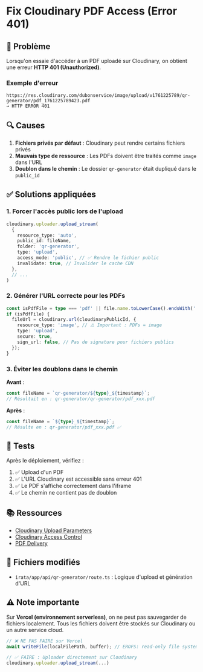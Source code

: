 # Fix Cloudinary PDF Access (Error 401)

## 🐛 Problème

Lorsqu'on essaie d'accéder à un PDF uploadé sur Cloudinary, on obtient une erreur **HTTP 401 (Unauthorized)**.

### Exemple d'erreur
```
https://res.cloudinary.com/dubonservice/image/upload/v1761225789/qr-generator/pdf_1761225789423.pdf
→ HTTP ERROR 401
```

## 🔍 Causes

1. **Fichiers privés par défaut** : Cloudinary peut rendre certains fichiers privés
2. **Mauvais type de ressource** : Les PDFs doivent être traités comme `image` dans l'URL
3. **Doublon dans le chemin** : Le dossier `qr-generator` était dupliqué dans le `public_id`

## ✅ Solutions appliquées

### 1. Forcer l'accès public lors de l'upload

```typescript
cloudinary.uploader.upload_stream(
  {
    resource_type: 'auto',
    public_id: fileName,
    folder: 'qr-generator',
    type: 'upload',
    access_mode: 'public', // ✅ Rendre le fichier public
    invalidate: true, // Invalider le cache CDN
  },
  // ...
)
```

### 2. Générer l'URL correcte pour les PDFs

```typescript
const isPdfFile = type === 'pdf' || file.name.toLowerCase().endsWith('.pdf');
if (isPdfFile) {
  fileUrl = cloudinary.url(cloudinaryPublicId, {
    resource_type: 'image', // ⚠️ Important : PDFs = image
    type: 'upload',
    secure: true,
    sign_url: false, // Pas de signature pour fichiers publics
  });
}
```

### 3. Éviter les doublons dans le chemin

**Avant** :
```typescript
const fileName = `qr-generator/${type}_${timestamp}`;
// Résultait en : qr-generator/qr-generator/pdf_xxx.pdf
```

**Après** :
```typescript
const fileName = `${type}_${timestamp}`;
// Résulte en : qr-generator/pdf_xxx.pdf ✅
```

## 🧪 Tests

Après le déploiement, vérifiez :

1. ✅ Upload d'un PDF
2. ✅ L'URL Cloudinary est accessible sans erreur 401
3. ✅ Le PDF s'affiche correctement dans l'iframe
4. ✅ Le chemin ne contient pas de doublon

## 📚 Ressources

- [Cloudinary Upload Parameters](https://cloudinary.com/documentation/image_upload_api_reference#upload_optional_parameters)
- [Cloudinary Access Control](https://cloudinary.com/documentation/control_access_to_media_assets)
- [PDF Delivery](https://cloudinary.com/documentation/image_transformations#delivering_pdf_files)

## 🔗 Fichiers modifiés

- `irata/app/api/qr-generator/route.ts` : Logique d'upload et génération d'URL

## ⚠️ Note importante

Sur **Vercel (environnement serverless)**, on ne peut pas sauvegarder de fichiers localement.
Tous les fichiers doivent être stockés sur Cloudinary ou un autre service cloud.

```typescript
// ❌ NE PAS FAIRE sur Vercel
await writeFile(localFilePath, buffer); // EROFS: read-only file system

// ✅ FAIRE : Uploader directement sur Cloudinary
cloudinary.uploader.upload_stream(...)
```





